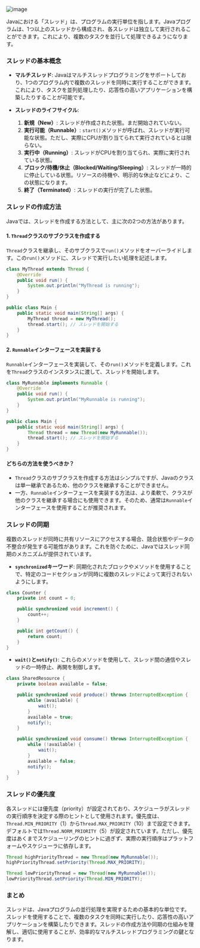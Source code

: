 ![image](https://github.com/user-attachments/assets/c7ef021b-cf1c-45bf-9ccd-bc27a78bda45)

Javaにおける「スレッド」は、プログラムの実行単位を指します。Javaプログラムは、1つ以上のスレッドから構成され、各スレッドは独立して実行されることができます。これにより、複数のタスクを並行して処理できるようになります。

### スレッドの基本概念

- **マルチスレッド**: Javaはマルチスレッドプログラミングをサポートしており、1つのプログラム内で複数のスレッドを同時に実行することができます。これにより、タスクを並列処理したり、応答性の高いアプリケーションを構築したりすることが可能です。

- **スレッドのライフサイクル**:
  1. **新規（New）**: スレッドが作成された状態。まだ開始されていない。
  2. **実行可能（Runnable）**: `start()`メソッドが呼ばれ、スレッドが実行可能な状態。ただし、実際にCPUが割り当てられて実行されているとは限らない。
  3. **実行中（Running）**: スレッドがCPUを割り当てられ、実際に実行されている状態。
  4. **ブロック/待機/休止（Blocked/Waiting/Sleeping）**: スレッドが一時的に停止している状態。リソースの待機や、明示的な休止などにより、この状態になります。
  5. **終了（Terminated）**: スレッドの実行が完了した状態。

### スレッドの作成方法

Javaでは、スレッドを作成する方法として、主に次の2つの方法があります。

#### 1. `Thread`クラスのサブクラスを作成する

`Thread`クラスを継承し、そのサブクラスで`run()`メソッドをオーバーライドします。この`run()`メソッドに、スレッドで実行したい処理を記述します。

```java
class MyThread extends Thread {
    @Override
    public void run() {
        System.out.println("MyThread is running");
    }
}

public class Main {
    public static void main(String[] args) {
        MyThread thread = new MyThread();
        thread.start(); // スレッドを開始する
    }
}
```

#### 2. `Runnable`インターフェースを実装する

`Runnable`インターフェースを実装して、その`run()`メソッドを定義します。これを`Thread`クラスのインスタンスに渡して、スレッドを開始します。

```java
class MyRunnable implements Runnable {
    @Override
    public void run() {
        System.out.println("MyRunnable is running");
    }
}

public class Main {
    public static void main(String[] args) {
        Thread thread = new Thread(new MyRunnable());
        thread.start(); // スレッドを開始する
    }
}
```

#### どちらの方法を使うべきか？

- `Thread`クラスのサブクラスを作成する方法はシンプルですが、Javaのクラスは単一継承であるため、他のクラスを継承することができません。
- 一方、`Runnable`インターフェースを実装する方法は、より柔軟で、クラスが他のクラスを継承する場合にも使用できます。そのため、通常は`Runnable`インターフェースを使用することが推奨されます。

### スレッドの同期

複数のスレッドが同時に共有リソースにアクセスする場合、競合状態やデータの不整合が発生する可能性があります。これを防ぐために、Javaではスレッド同期のメカニズムが提供されています。

- **`synchronized`キーワード**: 同期化されたブロックやメソッドを使用することで、特定のコードセクションが同時に複数のスレッドによって実行されないようにします。

```java
class Counter {
    private int count = 0;

    public synchronized void increment() {
        count++;
    }

    public int getCount() {
        return count;
    }
}
```

- **`wait()`と`notify()`**: これらのメソッドを使用して、スレッド間の通信やスレッドの一時停止、再開を制御します。

```java
class SharedResource {
    private boolean available = false;

    public synchronized void produce() throws InterruptedException {
        while (available) {
            wait();
        }
        available = true;
        notify();
    }

    public synchronized void consume() throws InterruptedException {
        while (!available) {
            wait();
        }
        available = false;
        notify();
    }
}
```

### スレッドの優先度

各スレッドには優先度（priority）が設定されており、スケジューラがスレッドの実行順序を決定する際のヒントとして使用されます。優先度は、`Thread.MIN_PRIORITY`（1）から`Thread.MAX_PRIORITY`（10）まで設定できます。デフォルトでは`Thread.NORM_PRIORITY`（5）が設定されています。ただし、優先度はあくまでスケジューリングのヒントに過ぎず、実際の実行順序はプラットフォームやスケジューラに依存します。

```java
Thread highPriorityThread = new Thread(new MyRunnable());
highPriorityThread.setPriority(Thread.MAX_PRIORITY);

Thread lowPriorityThread = new Thread(new MyRunnable());
lowPriorityThread.setPriority(Thread.MIN_PRIORITY);
```

### まとめ

スレッドは、Javaプログラムの並行処理を実現するための基本的な単位です。スレッドを使用することで、複数のタスクを同時に実行したり、応答性の高いアプリケーションを構築したりできます。スレッドの作成方法や同期の仕組みを理解し、適切に使用することが、効率的なマルチスレッドプログラミングの鍵となります。
